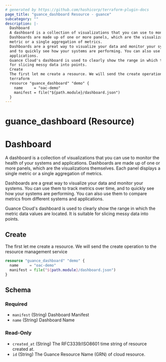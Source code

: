 ```yaml
---
# generated by https://github.com/hashicorp/terraform-plugin-docs
page_title: "guance_dashboard Resource - guance"
subcategory: ""
description: |-
  Dashboard
  A dashboard is a collection of visualizations that you can use to monitor the health of your systems and applications.
  Dashboards are made up of one or more panels, which are the visualizations themselves. Each panel displays a single
  metric or a single aggregation of metrics.
  Dashboards are a great way to visualize your data and monitor your systems. You can use them to track metrics over time,
  and to quickly see how your systems are performing. You can also use them to compare metrics from different systems and
  applications.
  Guance Cloud's dashboard is used to clearly show the range in which the metric data values are located. It is suitable
  for slicing messy data into points.
  Create
  The first let me create a resource. We will send the create operation to the resource management service
  terraform
  resource "guance_dashboard" "demo" {
    name     = "oac-demo"
    manifest = file("${path.module}/dashboard.json")
  }
---
```


# guance_dashboard (Resource)

# Dashboard

A dashboard is a collection of visualizations that you can use to monitor the health of your systems and applications.
Dashboards are made up of one or more panels, which are the visualizations themselves. Each panel displays a single
metric or a single aggregation of metrics.

Dashboards are a great way to visualize your data and monitor your systems. You can use them to track metrics over time,
and to quickly see how your systems are performing. You can also use them to compare metrics from different systems and
applications.

Guance Cloud's dashboard is used to clearly show the range in which the metric data values are located. It is suitable
for slicing messy data into points.

## Create

The first let me create a resource. We will send the create operation to the resource management service

```terraform
resource "guance_dashboard" "demo" {
  name     = "oac-demo"
  manifest = file("${path.module}/dashboard.json")
}
```



<!-- schema generated by tfplugindocs -->
## Schema

### Required

- `manifest` (String) Dashboard Manifest
- `name` (String) Dashboard Name

### Read-Only

- `created_at` (String) The RFC3339/ISO8601 time string of resource created at.
- `id` (String) The Guance Resource Name (GRN) of cloud resource.


